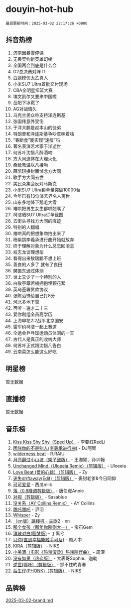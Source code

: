 # douyin-hot-hub

`最后更新时间：2025-03-02 22:17:26 +0800`

## 抖音热榜

1. 济南因暴雪停课
1. 无畏契约新英雄幻棱
1. 全国两会到底是什么会
1. G2总决赛对阵T1
1. 白鹿模仿太乙真人
1. 小米SU7 Ultra首批交付现场
1. CBA全明星扣篮大赛
1. 埃文凯尔又要来中国啦
1. 岳阳下冰雹了
1. AG对战情久
1. 乌克兰民众称支持泽连斯基
1. 张国伟意外受伤
1. 于洋大鹏是赵本山的徒弟
1. 特朗普和泽连斯基争吵意味着啥
1. “春断食”能实现“速瘦”吗
1. 著名表演艺术家于洋逝世
1. 何苏叶沈惜凡醉酒吻
1. 方大同遗体在大理火化
1. 桑延教温以凡接吻
1. 薛凯琪换封面悼念方大同
1. 歌手方大同去世
1. 美民众集会反对马斯克
1. 小米SU7 Ultra锁单量突破10000台
1. 今年已有13位演艺界名人离世
1. 山东多地降下鹅毛大雪
1. 难哄把男生女生都哄翘嘴了
1. 柯洁晒SU7 Ultra订单截图
1. 去街头寻找方大同的痕迹
1. 特别的人翻唱
1. 难哄真的把想象吻拍出来了
1. 杨紫跳李羲承进行曲开始就放弃
1. 终于理解对象为什么总忘回消息
1. 权志龙谈理想型
1. 看得出来敖瑞鹏不想上班
1. 善良的人多了 就有了良田
1. 樊振东通过体测
1. 世上又少了一个特别的人
1. 白敬亭章若楠拥抱埋颈花絮
1. 英乌签署贷款协议
1. 张陈治锋给自己打8分
1. 河北多地下雪
1. 再听一遍才二十三
1. 爱你剧组全员高学历
1. 上海申花2:2战平北京国安
1. 雷军约柯洁一起上赛道
1. 全运会乒乓球运动员体测的一天
1. 古代人是真正的收纳大师
1. 何苏叶正式跟沈惜凡告白
1. 云南菜怎么能这么好吃

## 明星榜

暂无数据

## 直播榜

暂无数据

## 音乐榜

1. [Kiss Kiss Shy Shy（Sped Up）](https://sf3-cdn-tos.douyinstatic.com/obj/tos-cn-ve-2774/oYpXDAeGgQK0zfPaji7iKUixpCXFGILeLGmvYA) - 李要红RedLi
1. [困住你的不是别人(李羲承进行曲)](https://sf3-cdn-tos.douyinstatic.com/obj/tos-cn-ve-2774/okWrrVL1iQGZbfHVeCPAe7IaerYfM2jEQi5mNI) - DJ阿智
1. [wilderness beat](https://sf3-cdn-tos.douyinstatic.com/obj/tos-cn-ve-2774/o0oBmODSFCpfFdLRGzAAFC2ah9AIMEQfAOueVE) - R.RAIU
1. [月亮翻过小山坡（架子鼓版）](https://sf5-hl-cdn-tos.douyinstatic.com/obj/tos-cn-ve-2774/oMNeN2LYSVP6MMtoAQFGfeQDeftQqYPEErIl8Y) - 王海颖、孙圳翰
1. [Unchanged Mind（Uloeeia Remix）（剪辑版）](https://sf3-cdn-tos.douyinstatic.com/obj/tos-cn-ve-2774/oIHYu1YfsziJqmggAqBsXOiiI2Y1QB6I61RsMW) - Uloeeia
1. [Love Beat  (爱的心跳）（剪辑版）](https://sf3-cdn-tos.douyinstatic.com/obj/tos-cn-ve-2774/oUlARwvEINIisZ9nCnKMZiYFGfCCYLtDADDBge) - Zy
1. [迷失driftaway(Edit)（剪辑版）](https://sf3-cdn-tos.douyinstatic.com/obj/tos-cn-ve-2774/ogaa1xGNeFO6FCaMgO8PzzAceEI4fBLDMi15H3) - 喪甜老爹&今日网抑
1. [可可爱爱](https://sf3-cdn-tos.douyinstatic.com/obj/tos-cn-ve-2774/0deb1e75aea643b9927ba26aaafa29dd) - 西瓜milk
1. [落（0.8降调剪辑版）](https://sf3-cdn-tos.douyinstatic.com/obj/tos-cn-ve-2774/ociN0WUv3APijBYr6DUmAHmdkZ5MjM6gIF3iA) - 唐伯虎Annie
1. [对视（剪辑版）](https://sf5-hl-cdn-tos.douyinstatic.com/obj/tos-cn-ve-2774/ogKtIhiB0WfAa18F9z3uWODMtZi2ysB1VuAIsQ) - Sasablue
1. [没关系（AY Collins Remix）](https://sf3-cdn-tos.douyinstatic.com/obj/tos-cn-ve-2774/oIBbI5Ghw4zdUCQMJrDEFaAQilZP3EIDSi7MW) - AY Collins
1. [哪吒哪吒](https://sf3-cdn-tos.douyinstatic.com/obj/tos-cn-ve-2774/oUkQCgCDnBanFehFEFQDxCQntAOIfp9gyZYFVo) - 沪滔
1. [Whisper](https://sf3-cdn-tos.douyinstatic.com/obj/tos-cn-ve-2774/oEeYKDxIDCFuArkftgkGqCnG7xZtRC2rEMKBQi) - Zy
1. [（en版）跳楼机 - 主歌2](https://sf3-cdn-tos.douyinstatic.com/obj/tos-cn-ve-2774/oklN6GvgQ2L8DpPeaAGf1gPeyKzjXFwHIwoCZv) - en
1. [那个女孩（那年你刚刚大一）](https://sf6-cdn-tos.douyinstatic.com/obj/tos-cn-ve-2774/o4IZw7TlivwiBBBMA2rIgWrGNIrjFroh6bPqQ) - 宝石Gem
1. [消散对白(圆梦版)](https://sf3-cdn-tos.douyinstatic.com/obj/tos-cn-ve-2774/og4jB5I5IizzoZVAAAzWgBMAsMDWoArfwBOiFs) - 丁禹兮
1. [只你(直到幸福能触手可及)](https://sf3-cdn-tos.douyinstatic.com/obj/tos-cn-ve-2774/o0lBkRDzFTeaVSUz3ZZSCBVtZ5DIMQGfgmEAuE) - 颜人中
1. [KIRA（剪辑版）](https://sf3-cdn-tos.douyinstatic.com/obj/tos-cn-ve-2774/o0Bq3TvdHqOfzihWrHyABMociuMA3Inwsbx9Wi) - NIKS
1. [小美满（电影《热辣滚烫》热辣陪伴曲）](https://sf3-cdn-tos.douyinstatic.com/obj/tos-cn-ve-2774/o0GAn2lSgfZIDUgtevCGDQYnFg4CwnrBaxbTZL) - 周深
1. [没有如果（热恋版）](https://sf3-cdn-tos.douyinstatic.com/obj/tos-cn-ve-2774/o4iETqbxIThtCXlBeV0DfAhZsbCFGhagYupnMx) - 大表哥Sophie、迦勒
1. [逆世(哪吒)（剪辑版）](https://sf3-cdn-tos.douyinstatic.com/obj/tos-cn-ve-2774/oMIEZAfEogrLnzfDWMBiZKCWuXIUFLtRDsOFWs) - 抓不住旳青春
1. [后生仔(PHONK)（剪辑版）](https://sf3-cdn-tos.douyinstatic.com/obj/tos-cn-ve-2774/o0TzmfumdQAJ1aGG9F5LfTXIYeGcqYKRPAeFdJ) - NIKS

## 品牌榜

[2025-03-02-brand.md](2025-03-02-brand.md)
